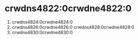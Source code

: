# crwdns4822:0crwdne4822:0

1. crwdns4824:0crwdne4824:0
2. crwdns4826:0crwdne4826:0 crwdns4828:0crwdne4828:0
3. crwdns4830:0crwdne4830:0